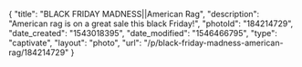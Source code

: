 {
    "title": "BLACK FRIDAY MADNESS||American Rag",
    "description": "American rag is on a great sale this black Friday!",
    "photoId": "184214729",
    "date_created": "1543018395",
    "date_modified": "1546466795",
    "type": "captivate",
    "layout": "photo",
    "url": "\/p\/black-friday-madness-american-rag\/184214729"
}